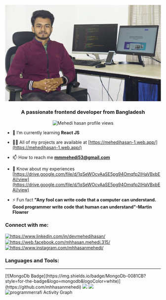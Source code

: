 ![My Image](./overview.jpg)

<h3 align="center">A passionate frontend developer from Bangladesh</h3>
<p align="center">
<img src="https://komarev.com/ghpvc/?username=mhhasanmehedi&label=Profile%20views&color=0e75b6&style=flat" alt="Mehedi hasan profile views" />
</p>

- 🌱 I’m currently learning **React JS**

- 👨‍💻 All of my projects are available at [https://mehedihasan-1.web.app/](https://mehedihasan-1.web.app/)

- 📫 How to reach me **mmmehedi53@gmail.com**

- 📄 Know about my experiences [https://drive.google.com/file/d/1qSeWOcvAaSE5pg94Omqfp2IHaVBxbEAl/view](https://drive.google.com/file/d/1qSeWOcvAaSE5pg94Omqfp2IHaVBxbEAl/view)

- ⚡ Fun fact **"Any fool can write code that a computer can understand. Good programmer write code that human can understand"-Martin Flowrer**

<h3 align="left">Connect with me:</h3>
<p align="left">
<a href="https://www.linkedin.com/in/devmehedihasan/" target="blank"><img align="center" src="https://raw.githubusercontent.com/rahuldkjain/github-profile-readme-generator/master/src/images/icons/Social/linked-in-alt.svg" alt="https://www.linkedin.com/in/devmehedihasan/" height="30" width="40" /></a>
<a href="https://web.facebook.com/mhhasan.mehedi.315/" target="blank"><img align="center" src="https://raw.githubusercontent.com/rahuldkjain/github-profile-readme-generator/master/src/images/icons/Social/facebook.svg" alt="https://web.facebook.com/mhhasan.mehedi.315/" height="30" width="40" /></a>
<a href="https://www.instagram.com/mhhasanmehedi/" target="blank"><img align="center" src="https://raw.githubusercontent.com/rahuldkjain/github-profile-readme-generator/master/src/images/icons/Social/instagram.svg" alt="https://www.instagram.com/mhhasanmehedi/" height="30" width="40" /></a>
</p>

<h3 align="left">Languages and Tools:</h3>
<hr/>
[![MongoDb Badge](https://img.shields.io/badge/MongoDb-0081CB?style=for-the-badge&logo=mongodb&logoColor=white)](https://github.com/mhhasanmehedi)
<!-- [![Express Badge](https://img.shields.io/badge/EXPRESS-330F63?style=for-the-badge&logo=express&logoColor=white)](https://github.com/mhhasanmehedi)
[![HTML Badge](https://img.shields.io/badge/HTML5-E34F26?style=for-the-badge&logo=html5&logoColor=white)](https://github.com/mhhasanmehedi)
[![CSS Badge](https://img.shields.io/badge/CSS3-1572B6?style=for-the-badge&logo=css3&logoColor=white)](https://github.com/mhhasanmehedi)
[![SASS Badge](https://img.shields.io/badge/Sass-CC6699?style=for-the-badge&logo=sass&logoColor=white)](https://github.com/mhhasanmehedi)
[![Javascript Badge](https://img.shields.io/badge/JavaScript-F7DF1E?style=for-the-badge&logo=javascript&logoColor=black)](https://github.com/mhhasanmehedi)
[![Typescript Badge](https://img.shields.io/badge/typeScript-0078D6?style=for-the-badge&logo=typeScript&logoColor=white)](https://github.com/mhhasanmehedi)
[![React Badge](https://img.shields.io/badge/React-20232A?style=for-the-badge&logo=react&logoColor=61DAFB)](https://github.com/mhhasanmehedi)
[![Next Badge](https://img.shields.io/badge/NextJS-000?style=for-the-badge&logo=nextjs&logoColor=61DAFB)](https://github.com/mhhasanmehedi)
[![Tailwind Badge](https://img.shields.io/badge/Tailwind_CSS-38B2AC?style=for-the-badge&logo=tailwind-css&logoColor=white)](https://github.com/mhhasanmehedi)
[![Node Badge](https://img.shields.io/badge/Node.js-43853D?style=for-the-badge&logo=node.js&logoColor=white)](https://github.com/mhhasanmehedi)
[![Bootstrap Badge](https://img.shields.io/badge/Bootstrap-563D7C?style=for-the-badge&logo=bootstrap&logoColor=white)](https://github.com/mhhasanmehedi)
[![Styled Badge](https://img.shields.io/badge/styled--components-DB7093?style=for-the-badge&logo=styled-components&logoColor=white)](https://github.com/mhhasanmehedi)
[![Material UI Badge](https://img.shields.io/badge/Material--UI-0081CB?style=for-the-badge&logo=material-ui&logoColor=white)](https://github.com/mhhasanmehedi)
[![React Router Badge](https://img.shields.io/badge/React_Router-CA4245?style=for-the-badge&logo=react-router&logoColor=white)](https://github.com/mhhasanmehedi)
[![Netlify Badge](https://img.shields.io/badge/Netlify-00C7B7?style=for-the-badge&logo=netlify&logoColor=white)](https://github.com/mhhasanmehedi)
[![Markdown Badge](https://img.shields.io/badge/Markdown-000000?style=for-the-badge&logo=markdown&logoColor=white)](https://github.com/mhhasanmehedi)
[![Python Badge](https://img.shields.io/badge/Python-14354C?style=for-the-badge&logo=python&logoColor=white)](https://github.com/mhhasanmehedi)
[![Windows Badge](https://img.shields.io/badge/Windows-0078D6?style=for-the-badge&logo=windows&logoColor=white)](https://github.com/mhhasanmehedi)
[![Ubuntu Badge](https://img.shields.io/badge/Ubuntu-E95420?style=for-the-badge&logo=ubuntu&logoColor=white)](https://github.com/mhhasanmehedi)
[![Bitbucket Badge](https://img.shields.io/badge/Bitbucket-330F63?style=for-the-badge&logo=bitbucket&logoColor=white)](https://github.com/mhhasanmehedi)
[![Git Badge](https://img.shields.io/badge/git-f34f29?style=for-the-badge&logo=git&logoColor=white)](https://github.com/mhhasanmehedi)
[![Npm Badge](https://img.shields.io/badge/npm-d7141a?style=for-the-badge&logo=npm&logoColor=white)](https://github.com/mhhasanmehedi)
[![Yarn Badge](https://img.shields.io/badge/yarn-0078D6?style=for-the-badge&logo=yarn&logoColor=white)](https://github.com/mhhasanmehedi)
[![Vercel Badge](https://img.shields.io/badge/vercel-000?style=for-the-badge&logo=vercel&logoColor=white)](https://github.com/mhhasanmehedi)
[![Google Chrome Badge](https://img.shields.io/badge/google_chrome-556532?style=for-the-badge&logo=googlechrome&logoColor=white)](https://github.com/mhhasanmehedi)
[![Notion Badge](https://img.shields.io/badge/notion-000?style=for-the-badge&logo=notion&logoColor=white)](https://github.com/mhhasanmehedi)
[![Vs Code Badge](https://img.shields.io/badge/Visual_Studio_Code-0078D6?style=for-the-badge&logo=visualstudiocode&logoColor=white)](https://github.com/mhhasanmehedi) -->


<img src="https://github-readme-stats.vercel.app/api?username=mhhasanmehedi&&show_icons=true&title_color=ffffff&icon_color=bb2acf&text_color=daf7dc&bg_color=151515">

<img src="https://github-readme-stats.vercel.app/api/top-langs/?username=mhhasanmehedi&card_width=500&&show_icons=true&title_color=ffffff&icon_color=bb2acf&text_color=daf7dc&bg_color=151515">

<br/>

<img alt="programmerrafi Activity Graph" src="https://activity-graph.herokuapp.com/graph?username=mhhasanmehedi&bg_color=0D1117&color=5BCDEC&line=5BCDEC&point=FFFFFF&hide_border=true" />
